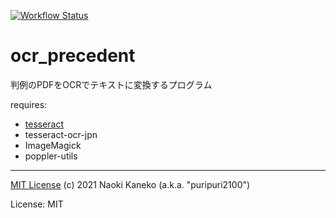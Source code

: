 [![Workflow Status](https://github.com/japanese-law-analysis/ocr_precedent/workflows/Rust%20CI/badge.svg)](https://github.com/japanese-law-analysis/ocr_precedent/actions?query=workflow%3A%22Rust%2BCI%22)

# ocr_precedent

判例のPDFをOCRでテキストに変換するプログラム

requires:
- [tesseract](https://github.com/tesseract-ocr/tesseract)
- tesseract-ocr-jpn
- ImageMagick
- poppler-utils

---
[MIT License](https://github.com/japanese-law-analysis/ocr_precedent/blob/master/LICENSE)
(c) 2021 Naoki Kaneko (a.k.a. "puripuri2100")


License: MIT
